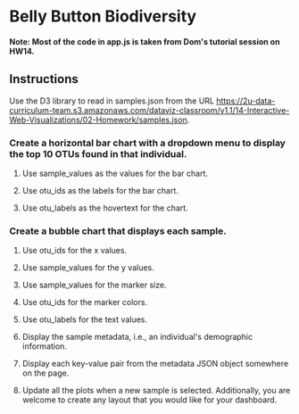 # Belly Button Biodiversity

#### Note: Most of the code in app.js is taken from Dom's tutorial session on HW14. 

## Instructions

Use the D3 library to read in samples.json from the URL https://2u-data-curriculum-team.s3.amazonaws.com/dataviz-classroom/v1.1/14-Interactive-Web-Visualizations/02-Homework/samples.json.


### Create a horizontal bar chart with a dropdown menu to display the top 10 OTUs found in that individual.

1) Use sample_values as the values for the bar chart.

2) Use otu_ids as the labels for the bar chart.

3) Use otu_labels as the hovertext for the chart.


### Create a bubble chart that displays each sample.

1) Use otu_ids for the x values.

2) Use sample_values for the y values.

3) Use sample_values for the marker size.

4) Use otu_ids for the marker colors.

5) Use otu_labels for the text values.

6) Display the sample metadata, i.e., an individual's demographic information.

7) Display each key-value pair from the metadata JSON object somewhere on the page.

8) Update all the plots when a new sample is selected. Additionally, you are welcome to create any layout that you would like for your dashboard.


